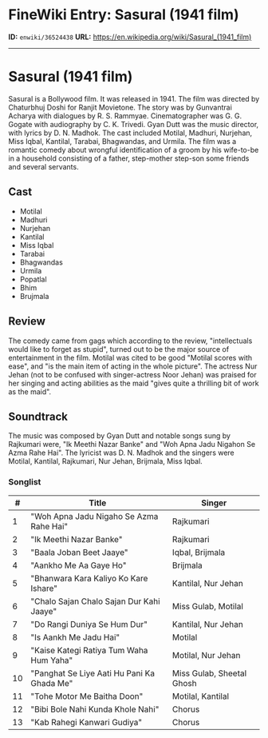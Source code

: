 # FineWiki Entry: Sasural (1941 film)

**ID:** `enwiki/36524438`
**URL:** <https://en.wikipedia.org/wiki/Sasural_(1941_film)>

--- 

# Sasural (1941 film)
Sasural is a Bollywood film. It was released in 1941. The film was directed by Chaturbhuj Doshi for Ranjit Movietone. The story was by Gunvantrai Acharya with dialogues by R. S. Rammyae. Cinematographer was G. G. Gogate with audiography by C. K. Trivedi. Gyan Dutt was the music director, with lyrics by D. N. Madhok. The cast included Motilal, Madhuri, Nurjehan, Miss Iqbal, Kantilal, Tarabai, Bhagwandas, and Urmila.
The film was a romantic comedy about wrongful identification of a groom by his wife-to-be in a household consisting of a father, step-mother step-son some friends and several servants.

## Cast
- Motilal
- Madhuri
- Nurjehan
- Kantilal
- Miss Iqbal
- Tarabai
- Bhagwandas
- Urmila
- Popatlal
- Bhim
- Brujmala


## Review
The comedy came from gags which according to the review, "intellectuals would like to forget as stupid", turned out to be the major source of entertainment in the film. Motilal was cited to be good "Motilal scores with ease", and "is the main item of acting in the whole picture". The actress Nur Jehan (not to be confused with singer-actress Noor Jehan) was praised for her singing and acting abilities as the maid "gives quite a thrilling bit of work as the maid".

## Soundtrack
The music was composed by Gyan Dutt and notable songs sung by Rajkumari were, "Ik Meethi Nazar Banke" and "Woh Apna Jadu Nigahon Se Azma Rahe Hai".  The lyricist was D. N. Madhok and the singers were Motilal, Kantilal, Rajkumari, Nur Jehan, Brijmala, Miss Iqbal.

### Songlist
| #  | Title                                      | Singer                    |
| -- | ------------------------------------------ | ------------------------- |
| 1  | "Woh Apna Jadu Nigaho Se Azma Rahe Hai"    | Rajkumari                 |
| 2  | "Ik Meethi Nazar Banke"                    | Rajkumari                 |
| 3  | "Baala Joban Beet Jaaye"                   | Iqbal, Brijmala           |
| 4  | "Aankho Me Aa Gaye Ho"                     | Brijmala                  |
| 5  | "Bhanwara Kara Kaliyo Ko Kare Ishare"      | Kantilal, Nur Jehan       |
| 6  | "Chalo Sajan Chalo Sajan Dur Kahi Jaaye"   | Miss Gulab, Motilal       |
| 7  | "Do Rangi Duniya Se Hum Dur"               | Kantilal, Nur Jehan       |
| 8  | "Is Aankh Me Jadu Hai"                     | Motilal                   |
| 9  | "Kaise Kategi Ratiya Tum Waha Hum Yaha"    | Motilal, Nur Jehan        |
| 10 | "Panghat Se Liye Aati Hu Pani Ka Ghada Me" | Miss Gulab, Sheetal Ghosh |
| 11 | "Tohe Motor Me Baitha Doon"                | Motilal, Kantilal         |
| 12 | "Bibi Bole Nahi Kunda Khole Nahi"          | Chorus                    |
| 13 | "Kab Rahegi Kanwari Gudiya"                | Chorus                    |

